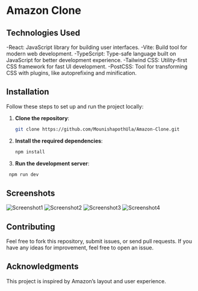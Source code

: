 # Amazon Clone

## Technologies Used

-React: JavaScript library for building user interfaces.
-Vite: Build tool for modern web development.
-TypeScript: Type-safe language built on JavaScript for better development experience.
-Tailwind CSS: Utility-first CSS framework for fast UI development.
-PostCSS: Tool for transforming CSS with plugins, like autoprefixing and minification.

## Installation

Follow these steps to set up and run the project locally:

1. **Clone the repository**:
   ```bash
   git clone https://github.com/MounishapothUla/Amazon-Clone.git
2. **Install the required dependencies**:
   ```bash
   npm install
3. **Run the development server**:
  ```bash
   npm run dev
  ```
## Screenshots

![Screenshot1](./screenshots/screenshot.png)
![Screenshot2](./screenshots/screenshot.png)
![Screenshot3](./screenshots/screenshot.png)
![Screenshot4](./screenshots/screenshot.png)



## Contributing
Feel free to fork this repository, submit issues, or send pull requests. If you have any ideas for improvement, feel free to open an issue.

## Acknowledgments
This project is inspired by Amazon’s layout and user experience.




